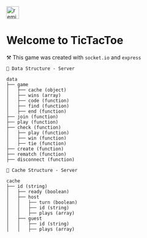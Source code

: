 <a href="https://glitch.com/edit/?utm_content=project_sockets-ttt&utm_source=remix_this&utm_medium=button&utm_campaign=glitchButton#!/remix/sockets-ttt">
  <img src="https://cdn.glitch.com/2bdfb3f8-05ef-4035-a06e-2043962a3a13%2Fremix%402x.png?1513093958726" alt="remix this" height="33">
</a>

# Welcome to TicTacToe

⚒️ This game was created with `socket.io` and `express`

`💾 Data Structure - Server`
```
data 
├── game 
│   ├── cache (object)
│   ├── wins (array)
│   ├── code (function)
│   ├── find (function)
│   ├── end (function)
├── join (function)
├── play (function)
├── check (function)
│   ├── play (function)
│   ├── win (function)
│   ├── tie (function)
├── create (function)
├── rematch (function)
├── disconnect (function)
```

`💾 Cache Structure - Server`
```
cache
├── id (string)
│   ├── ready (boolean)
│   ├── host
│   │   ├── turn (boolean)
│   │   ├── id (string)
│   │   ├── plays (array)
│   ├── guest
│   │   ├── id (string)
│   │   ├── plays (array)
```